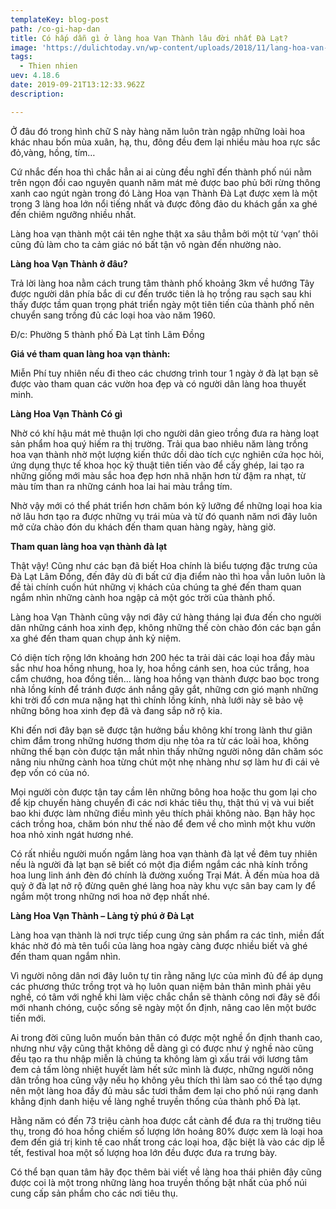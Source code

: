 ```yaml
---
templateKey: blog-post
path: /co-gi-hap-dan
title: Có hấp dẫn gì ở làng hoa Vạn Thành lâu đời nhất Đà Lạt?
image: 'https://dulichtoday.vn/wp-content/uploads/2018/11/lang-hoa-van-thanh-vuon-hoa-nu-hoang-xanh.jpg' 
tags:
  - Thien nhien
uev: 4.18.6
date: 2019-09-21T13:12:33.962Z
description:

---
```


Ở đâu đó trong hình chữ S này hàng năm luôn tràn ngập những loài hoa khác nhau bốn mùa xuân, hạ, thu, đông đều đem lại nhiều màu hoa rực sắc đỏ,vàng, hồng, tím… 

Cứ nhắc đến hoa thì chắc hẳn ai ai cùng đều nghĩ đến thành phố núi nằm trên ngọn đồi cao nguyên quanh năm mát mẻ được bao phủ bởi rừng thông xanh cao ngút ngàn trong đó Làng Hoa vạn Thành Đà Lạt được xem là một trong 3 làng hoa lớn nổi tiếng nhất và được đông đảo du khách gần xa ghé đến chiêm ngưỡng nhiều nhất.

Làng hoa vạn thành một cái tên nghe thật xa sâu thẳm bởi một từ ‘vạn’ thôi cũng đủ làm cho ta cảm giác nó bất tận vô ngàn đến nhường nào.

**Làng hoa Vạn Thành ở đâu?**

Trả lời làng hoa nằm cách trung tâm thành phố khoảng 3km về hướng Tây được người dân phía bắc di cư đến trước tiên là họ trồng rau sạch sau khi thấy được tầm quan trọng phát triển ngày một tiên tiến của thành phố nên chuyển sang trồng đủ các loại hoa vào năm 1960.

Đ/c: Phường 5 thành phố Đà Lạt tỉnh Lâm Đồng

**Giá vé tham quan làng hoa vạn thành:**

Miễn Phí tuy nhiên nếu đi theo các chương trình tour 1 ngày ở đà lạt bạn sẽ được vào tham quan các vườn hoa đẹp và có người dân làng hoa thuyết minh.


**Làng Hoa Vạn Thành Có gì**

Nhờ có khí hậu mát mẻ thuận lợi cho người dân gieo trồng đưa ra hàng loạt sản phẩm hoa quý hiếm ra thị trường. Trải qua bao nhiêu năm làng trồng hoa vạn thành nhờ một lượng kiến thức dồi dào tích cực nghiên cứa học hỏi, ứng dụng thực tế khoa học kỹ thuật tiên tiến vào để cấy ghép, lai tạo ra những giống mới màu sắc hoa đẹp hơn nhã nhặn hơn từ đậm ra nhạt, từ màu tím than ra những cánh hoa lai hai màu trắng tím.


Nhờ vậy mới có thể phát triển hơn chăm bón kỹ lưỡng để những loại hoa kia nở lâu hơn tạo ra được những vụ trái mùa và từ đó quanh năm nơi đây luôn mở cửa chào đón du khách đến tham quan hàng ngày, hàng giờ.

**Tham quan làng hoa vạn thành đà lạt**

Thật vậy! Cũng như các bạn đã biết Hoa chính là biểu tượng đặc trưng của Đà Lạt Lâm Đồng, đến đây dù đi bất cứ địa điểm nào thì hoa vẫn luôn luôn là đề tài chính cuốn hút những vị khách của chúng ta ghé đến tham quan ngắm nhìn những cành hoa ngập cả một góc trời của thành phố.


Làng hoa Vạn Thành cũng vậy nơi đây cứ hàng tháng lại đưa đến cho người dân những cánh hoa xinh đẹp, không những thế còn chào đón các bạn gần xa ghé đến tham quan chụp ảnh kỷ niệm.

Có diện tích rộng lớn khoảng hơn 200 héc ta trải dài các loại hoa đầy màu sắc như hoa hồng nhung, hoa ly, hoa hồng cánh sen, hoa cúc trắng, hoa cẩm chướng, hoa đồng tiền… làng hoa hồng vạn thành được bao bọc trong nhà lồng kính để tránh được ánh nắng gây gắt, những cơn gió mạnh những khi trời đổ cơn mưa nặng hạt thì chính lồng kính, nhà lưới này sẽ bảo vệ những bông hoa xinh đẹp đã và đang sắp nở rộ kia.



Khi đến nơi đây bạn sẽ được tận hưởng bầu không khí trong lành thư giãn chìm đắm trong những hương thơm dịu nhẹ tỏa ra từ các loài hoa, không những thế bạn còn được tận mắt nhìn thấy những người nông dân chăm sóc nâng niu những cành hoa từng chút một nhẹ nhàng như sợ làm hư đi cái vẻ đẹp vốn có của nó.


Mọi người còn được tận tay cầm lên những bông hoa hoặc thu gom lại cho để kịp chuyến hàng chuyển đi các nơi khác tiêu thụ, thật thú vị và vui biết bao khi được làm những điều mình yêu thích phải không nào. Bạn hãy học cách trồng hoa, chăm bón như thế nào để đem về cho mình một khu vườn hoa nhỏ xinh ngát hương nhé.

Có rất nhiều người muốn ngắm làng hoa vạn thành đà lạt về đêm tuy nhiên nếu là người đà lạt bạn sẽ biết có một địa điểm ngắm các nhà kính trồng hoa lung linh ánh đèn đó chính là đường xuống Trại Mát. À đến mùa hoa dã quỳ ở đà lạt nở rộ đừng quên ghé làng hoa này khu vực sân bay cam ly để ngắm một trong những nơi hoa nở đẹp nhất nhé.

**Làng Hoa Vạn Thành – Làng tỷ phú ở Đà Lạt**

Làng hoa vạn thành là nơi trực tiếp cung ứng sản phẩm ra các tỉnh, miền đất khác nhờ đó mà tên tuổi của làng hoa ngày càng được nhiều biết và ghé đến tham quan ngắm nhìn.

Vì người nông dân nơi đây luôn tự tin rằng năng lực của mình đủ để áp dụng các phương thức trồng trọt và họ luôn quan niệm bản thân mình phải yêu nghề, có tâm với nghề khi làm việc chắc chắn sẽ thành công nơi đây sẽ đổi mới nhanh chóng, cuộc sống sẽ ngày một ổn định, nâng cao lên một bước tiến mới.


Ai trong đời cũng luôn muốn bản thân có được một nghề ổn định thanh cao, nhưng như vậy cũng thật không dễ dàng gì có được như ý nghề nào cũng đều tạo ra thu nhập miễn là chúng ta không làm gì xấu trái với lương tâm đem cả tấm lòng nhiệt huyết làm hết sức mình là được, những người nông dân trồng hoa cũng vậy nếu họ không yêu thích thì làm sao có thể tạo dựng nên một làng hoa đầy đủ màu sắc tươi thắm đem lại cho phố núi rạng danh khẳng định danh hiệu về làng nghề truyền thống của thành phố Đà lạt.

Hằng năm có đến 73 triệu cành hoa được cắt cành để đưa ra thị trường tiêu thụ, trong đó hoa hồng chiếm số lượng lớn hoảng 80% được xem là loại hoa đem đến giá trị kinh tế cao nhất trong các loại hoa, đặc biệt là vào các dịp lễ tết, festival hoa một số lượng hoa lớn đều được đưa ra trưng bày.

Có thể bạn quan tâm hãy đọc thêm bài viết về làng hoa thái phiên đây cũng được coi là một trong những làng hoa truyền thống bật nhất của phố núi cung cấp sản phẩm cho các nơi tiêu thụ.

